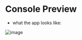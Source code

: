 # Console Preview 
- what the app looks like:
  
![image](https://github.com/user-attachments/assets/420e0313-54da-4f84-bde2-bd755204aee3)
